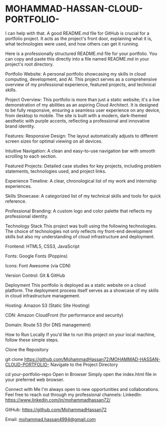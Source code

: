 # MOHAMMAD-HASSAN-CLOUD-PORTFOLIO-
I can help with that. A good README.md file for GitHub is crucial for a portfolio project. It acts as the project's front door, explaining what it is, what technologies were used, and how others can get it running.

Here is a professionally structured README.md file for your portfolio. You can copy and paste this directly into a file named README.md in your project's root directory.

Portfolio Website:
A personal portfolio showcasing my skills in cloud computing, development, and AI. This project serves as a comprehensive overview of my professional experience, featured projects, and technical skills.

Project Overview:
This portfolio is more than just a static website; it's a live demonstration of my abilities as an aspiring Cloud Architect. It is designed to be fully responsive, ensuring a seamless user experience on any device, from desktop to mobile. The site is built with a modern, dark-themed aesthetic with purple accents, reflecting a professional and innovative brand identity.

Features:
Responsive Design: The layout automatically adjusts to different screen sizes for optimal viewing on all devices.

Intuitive Navigation: A clean and easy-to-use navigation bar with smooth scrolling to each section.

Featured Projects: Detailed case studies for key projects, including problem statements, technologies used, and project links.

Experience Timeline: A clear, chronological list of my work and internship experiences.

Skills Showcase: A categorized list of my technical skills and tools for quick reference.

Professional Branding: A custom logo and color palette that reflects my professional identity.

Technology Stack
This project was built using the following technologies. The choice of technologies not only reflects my front-end development skills but also my understanding of cloud infrastructure and deployment.

Frontend: HTML5, CSS3, JavaScript

Fonts: Google Fonts (Poppins)

Icons: Font Awesome (via CDN)

Version Control: Git & GitHub

Deployment
This portfolio is deployed as a static website on a cloud platform. The deployment process itself serves as a showcase of my skills in cloud infrastructure management.

Hosting: Amazon S3 (Static Site Hosting)

CDN: Amazon CloudFront (for performance and security)

Domain: Route 53 (for DNS management)

How to Run Locally
If you'd like to run this project on your local machine, follow these simple steps.

Clone the Repository

git clone https://github.com/MohammadHassan72/MOHAMMAD-HASSAN-CLOUD-PORTFOLIO- Navigate to the Project Directory

cd your-portfolio-repo
Open in Browser
Simply open the index.html file in your preferred web browser.

Connect with Me
I'm always open to new opportunities and collaborations. Feel free to reach out through my professional channels:
LinkedIn: https://www.linkedin.com/in/mohammadhassan72/

GitHub: https://github.com/MohammadHassan72

Email: mohammad.hassan4994@gmail.com
